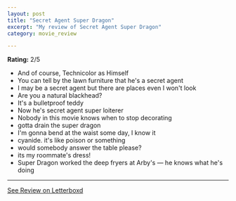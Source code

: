 ```yaml
---
layout: post
title: "Secret Agent Super Dragon"
excerpt: "My review of Secret Agent Super Dragon"
category: movie_review

---
```


**Rating:** 2/5

* And of course, Technicolor as Himself
* You can tell by the lawn furniture that he's a secret agent
* I may be a secret agent but there are places even I won't look
* Are you a natural blackhead?
* It's a bulletproof teddy
* Now he's secret agent super loiterer
* Nobody in this movie knows when to stop decorating
* gotta drain the super dragon
* I'm gonna bend at the waist some day, I know it
* cyanide. it's like poison or something 
* would somebody answer the table please?
* its my roommate's dress!
* Super Dragon worked the deep fryers at Arby's — he knows what he's doing

<hr>

[See Review on Letterboxd](https://boxd.it/584e9h)
